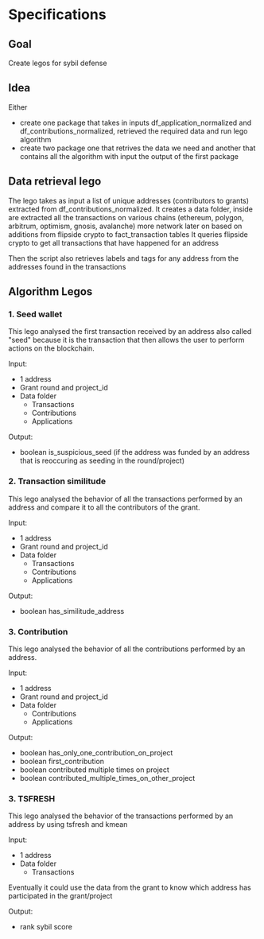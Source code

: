 # Specifications

## Goal

Create legos for sybil defense

## Idea 

Either 
- create one package that takes in inputs df_application_normalized and df_contributions_normalized, retrieved the required data and run lego algorithm 
- create two package one that retrives the data we need and another that contains all the algorithm with input the output of the first package

## Data retrieval lego
The lego takes as input a list of unique addresses (contributors to grants) extracted from df_contributions_normalized.
It creates a data folder, inside are extracted all the transactions on various chains (ethereum, polygon, arbitrum, optimism, gnosis, avalanche) 
more network later on based on additions from flipside crypto to fact_transaction tables
It queries flipside crypto to get all transactions that have happened for an address


Then the script also retrieves labels and tags for any address from the addresses found in the transactions


## Algorithm Legos

### 1. Seed wallet 
This lego analysed the first transaction received by an address also called "seed" 
because it is the transaction that then allows the user to perform actions on the blockchain.

Input:
- 1 address
- Grant round and project_id
- Data folder 
  - Transactions
  - Contributions
  - Applications

Output:
- boolean is_suspicious_seed (if the address was funded by an address that is reoccuring as seeding in the round/project)



### 2. Transaction similitude
This lego analysed the behavior of all the transactions performed by an address and compare it to all the contributors of the grant.


Input:
- 1 address
- Grant round and project_id
- Data folder 
  - Transactions
  - Contributions
  - Applications

Output:
- boolean has_similitude_address 



### 3. Contribution 
This lego analysed the behavior of all the contributions performed by an address.


Input:
- 1 address
- Grant round and project_id
- Data folder 
  - Contributions
  - Applications

Output:
- boolean has_only_one_contribution_on_project
- boolean first_contribution
- boolean contributed multiple times on project
- boolean contributed_multiple_times_on_other_project


### 3. TSFRESH 
This lego analysed the behavior of the transactions performed by an address by using tsfresh and kmean


Input:
- 1 address
- Data folder 
  - Transactions

Eventually it could use the data from the grant to know which address has participated in the grant/project

Output:
- rank sybil score


